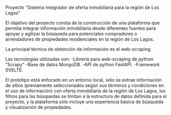 Proyecto "Sistema integrador de oferta inmobiliaria para la región de Los Lagos"

El objetivo del proyecto consta de la construcción de una plataforma que permita integrar información inmobiliaria desde diferentes fuentes para apoyar
y agilizar la búsqueda para potenciales compradores o arrendadores de propiedades residenciales en la región de Los Lagos.

La principal técnica de obtención de información es el web-scraping.

Las tecnologías utilizadas son:   -Librería para web-scraping de python "Scrapy"
                                  -Base de datos MongoDB.
                                  -API de python FastAPI.
                                  -Framework SVELTE.

El prototipo está enfocado en un entorno local, sólo se extrae información de sitios (previamente seleccionados según sus términos y condiciones en el uso de información) 
con oferta inmobiliaria de la región de Los Lagos, los filtros para las búsquedas se limitan a la estructura de datos definida para el proyecto, 
y la plataforma sólo incluye una experiencia básica de búsqueda y visualización de propiedades.
